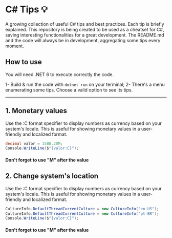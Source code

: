 # C# Tips 💡

A growing collection of useful C# tips and best practices. Each tip is briefly explained.
This repository is being created to be used as a cheatset for C#, saving interesting functionalities for a great development.
The README.md and the code will always be in development, aggregating some tips every moment.

## How to use
You will need .NET 6 to execute correctly the code. 

1- Build & run the code with `dotnet run` on your terminal;
2- There's a menu enumerating some tips. Choose a valid option to see its tips.

---

## 1. Monetary values
 
Use the :C format specifier to display numbers as currency based on your system's locale. This is useful for showing monetary values in a user-friendly and localized format.

```csharp
decimal valor = 1580.20M;
Console.WriteLine($"{valor:C}");
```
#### Don't forget to use "M" after the value


## 2. Change system's location
 
Use the :C format specifier to display numbers as currency based on your system's locale. This is useful for showing monetary values in a user-friendly and localized format.

```csharp
CultureInfo.DefaultThreadCurrentCulture = new CultureInfo("en-US");     // United States
CultureInfo.DefaultThreadCurrentCulture = new CultureInfo("pt-BR");     // Brazil
Console.WriteLine($"{valor:C}");
```
#### Don't forget to use "M" after the value
